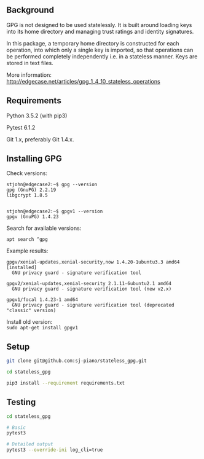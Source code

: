 ## Background

GPG is not designed to be used statelessly. It is built around loading keys into its home directory and managing trust ratings and identity signatures.

In this package, a temporary home directory is constructed for each operation, into which only a single key is imported, so that operations can be performed completely independently i.e. in a stateless manner. Keys are stored in text files.

More information:
http://edgecase.net/articles/gpg_1_4_10_stateless_operations




## Requirements

Python 3.5.2 (with pip3)

Pytest 6.1.2

Git 1.x, preferably Git 1.4.x.




## Installing GPG


Check versions:

```
stjohn@edgecase2:~$ gpg --version
gpg (GnuPG) 2.2.19
libgcrypt 1.8.5


stjohn@edgecase2:~$ gpgv1 --version
gpgv (GnuPG) 1.4.23
```


Search for available versions:

```apt search ^gpg```

Example results:

```
gpgv/xenial-updates,xenial-security,now 1.4.20-1ubuntu3.3 amd64 [installed]
  GNU privacy guard - signature verification tool

gpgv2/xenial-updates,xenial-security 2.1.11-6ubuntu2.1 amd64
  GNU privacy guard - signature verification tool (new v2.x)

gpgv1/focal 1.4.23-1 amd64
  GNU privacy guard - signature verification tool (deprecated "classic" version)
```


Install old version:  
```sudo apt-get install gpgv1```




## Setup

```bash
git clone git@github.com:sj-piano/stateless_gpg.git

cd stateless_gpg

pip3 install --requirement requirements.txt
```




## Testing

```bash
cd stateless_gpg

# Basic
pytest3

# Detailed output
pytest3 --override-ini log_cli=true
```


